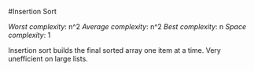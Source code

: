 #Insertion Sort

*Worst complexity*: n^2
*Average complexity*: n^2
*Best complexity*: n
*Space complexity*: 1

Insertion sort builds the final sorted array one item at a time. Very unefficient on large lists.
